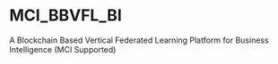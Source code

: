 # MCI_BBVFL_BI
A Blockchain Based Vertical Federated Learning Platform for Business Intelligence (MCI Supported)

